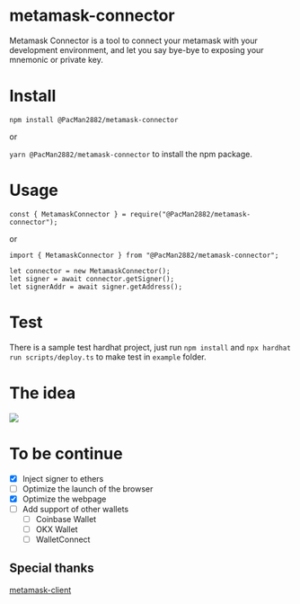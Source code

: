 # metamask-connector

Metamask Connector is a tool to connect your metamask with your development environment, and let you say bye-bye to exposing your mnemonic or private key.

# Install

`npm install @PacMan2882/metamask-connector` 

or 

`yarn @PacMan2882/metamask-connector` to install the npm package.

# Usage
```
const { MetamaskConnector } = require("@PacMan2882/metamask-connector");
```
or

```
import { MetamaskConnector } from "@PacMan2882/metamask-connector";
```

```
let connector = new MetamaskConnector();
let signer = await connector.getSigner();
let signerAddr = await signer.getAddress();
```

# Test

There is a sample test hardhat project, just run `npm install` and `npx hardhat run scripts/deploy.ts` to make test in `example` folder.

# The idea

![](./metamask-connector.jpg)

# To be continue

- [x] Inject signer to ethers  
- [ ] Optimize the launch of the browser  
- [x] Optimize the webpage  
- [ ] Add support of other wallets
    - [ ] Coinbase Wallet
    - [ ] OKX Wallet
    - [ ] WalletConnect

## Special thanks
[metamask-client](https://github.com/PacMan2882/metamask-client)
